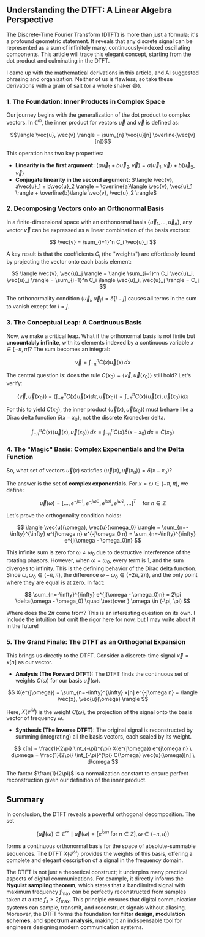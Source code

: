 ## **Understanding the DTFT: A Linear Algebra Perspective**

The Discrete-Time Fourier Transform (DTFT) is more than just a formula; it's a profound geometric statement. It reveals that any discrete signal can be represented as a sum of infinitely many, continuously-indexed oscillating components. This article will trace this elegant concept, starting from the dot product and culminating in the DTFT. 

I came up with the mathematical derivations in this article, and AI suggested phrasing and organization. Neither of us is flawless, so take these derivations with a grain of salt (or a whole shaker 😄).

### **1. The Foundation: Inner Products in Complex Space**

Our journey begins with the generalization of the dot product to complex vectors. In $\mathbb{C}^m$, the inner product for vectors $\vec{u}$ and $\vec{v}$ is defined as:

$$\langle \vec{u}, \vec{v} \rangle = \sum_{n} \vec{u}[n] \overline{\vec{v}[n]}$$

This operation has two key properties:
* **Linearity in the first argument:** $\langle a\vec{u}_1 + b\vec{u}_2, \vec{v} \rangle = a\langle \vec{u}_1, \vec{v} \rangle + b\langle \vec{u}_2, \vec{v} \rangle$
* **Conjugate linearity in the second argument:** $\langle \vec{v}, a\vec{u}_1 + b\vec{u}_2 \rangle = \overline{a}\langle \vec{v}, \vec{u}_1 \rangle + \overline{b}\langle \vec{v}, \vec{u}_2 \rangle$

### **2. Decomposing Vectors onto an Orthonormal Basis**

In a finite-dimensional space with an orthonormal basis $\{\vec{u}_1, \ldots, \vec{u}_n\}$, any vector $\vec{v}$ can be expressed as a linear combination of the basis vectors:

$$
\vec{v} = \sum_{i=1}^n C_i \vec{u}_i
$$

A key result is that the coefficients $C_j$ (the "weights") are effortlessly found by projecting the vector onto each basis element:

$$
\langle \vec{v}, \vec{u}_j \rangle = \langle \sum_{i=1}^n C_i \vec{u}_i, \vec{u}_j \rangle = \sum_{i=1}^n C_i \langle \vec{u}_i, \vec{u}_j \rangle = C_j
$$

The orthonormality condition $\langle \vec{u}_i, \vec{u}_j \rangle = \delta[i-j]$ causes all terms in the sum to vanish except for $i=j$.

### **3. The Conceptual Leap: A Continuous Basis**

Now, we make a critical leap. What if the orthonormal basis is not finite but **uncountably infinite**, with its elements indexed by a continuous variable $x \in [-\pi, \pi]$? The sum becomes an integral:

$$
\vec{v} = \int_{-\pi}^{\pi} C(x) \vec{u}(x) \, dx
$$

The central question is: does the rule $C(x_0) = \langle \vec{v}, \vec{u}(x_0) \rangle$ still hold? Let's verify:

$$
\langle \vec{v}, \vec{u}(x_0) \rangle = \left\langle \int_{-\pi}^{\pi} C(x) \vec{u}(x) dx, \vec{u}(x_0) \right\rangle = \int_{-\pi}^{\pi} C(x) \langle \vec{u}(x), \vec{u}(x_0) \rangle dx
$$

For this to yield $C(x_0)$, the inner product $\langle \vec{u}(x), \vec{u}(x_0) \rangle$ must behave like a Dirac delta function $\delta(x - x_0)$, not the discrete Kronecker delta.

$$
\int_{-\pi}^{\pi} C(x) \langle \vec{u}(x), \vec{u}(x_0) \rangle \, dx = \int_{-\pi}^{\pi} C(x) \delta(x - x_0) \, dx = C(x_0)
$$

### **4. The "Magic" Basis: Complex Exponentials and the Delta Function**

So, what set of vectors $\vec{u}(x)$ satisfies $\langle \vec{u}(x), \vec{u}(x_0) \rangle = \delta(x - x_0)$?

The answer is the set of **complex exponentials**. For $x = \omega \in (-\pi, \pi)$, we define:

$$
\vec{u}(\omega) = [ \ldots, e^{-j\omega 1}, e^{-j\omega 0}, e^{j\omega 1}, e^{j\omega 2}, \ldots ]^T \quad \text{for } n \in \mathbb{Z}
$$

Let's prove the orthogonality condition holds:

$$
\langle \vec{u}(\omega), \vec{u}(\omega_0) \rangle = \sum_{n=-\infty}^{\infty} e^{j\omega n} e^{-j\omega_0 n} = \sum_{n=-\infty}^{\infty} e^{j(\omega - \omega_0)n}
$$

This infinite sum is zero for $\omega \neq \omega_0$ due to destructive interference of the rotating phasors. However, when $\omega = \omega_0$, every term is 1, and the sum diverges to infinity. This is the defining behavior of the Dirac delta function. Since $\omega, \omega_0 \in (-\pi, \pi)$, the difference $\omega - \omega_0 \in (-2\pi, 2\pi)$, and the only point where they are equal is at zero. In fact:

$$
\sum_{n=-\infty}^{\infty} e^{j(\omega - \omega_0)n} = 2\pi \delta(\omega - \omega_0) \quad \text{over } \omega \in (-\pi, \pi)
$$

Where does the $2\pi$ come from? This is an interesting question on its own. I include the intuition but omit the rigor here for now, but I may write about it in the future!

### **5. The Grand Finale: The DTFT as an Orthogonal Expansion**

This brings us directly to the DTFT. Consider a discrete-time signal $\vec{x} = x[n]$ as our vector.

* **Analysis (The Forward DTFT):** The DTFT finds the continuous set of weights $C(\omega)$ for our basis $\vec{u}(\omega)$.

$$
X(e^{j\omega}) = \sum_{n=-\infty}^{\infty} x[n] e^{-j\omega n} = \langle \vec{x}, \vec{u}(\omega) \rangle
$$

Here, $X(e^{j\omega})$ is the weight $C(\omega)$, the projection of the signal onto the basis vector of frequency $\omega$.

* **Synthesis (The Inverse DTFT):** The original signal is reconstructed by summing (integrating) all the basis vectors, each scaled by its weight.

$$
x[n] = \frac{1}{2\pi} \int_{-\pi}^{\pi} X(e^{j\omega}) e^{j\omega n} \ d\omega = \frac{1}{2\pi} \int_{-\pi}^{\pi} C(\omega) \vec{u}(\omega)[n] \ d\omega
$$

The factor $\frac{1}{2\pi}$ is a normalization constant to ensure perfect reconstruction given our definition of the inner product.

## **Summary**

In conclusion, the DTFT reveals a powerful orthogonal decomposition. The set

$$
\{ \vec{u}(\omega) \in \mathbb{C}^{\infty} \mid \vec{u}(\omega) = [e^{j\omega n} \text{ for } n \in \mathbb{Z}], \omega \in (-\pi, \pi) \}
$$

forms a continuous orthonormal basis for the space of absolute-summable sequences. The DTFT $X(e^{j\omega})$ provides the weights of this basis, offering a complete and elegant description of a signal in the frequency domain. 

The DTFT is not just a theoretical construct; it underpins many practical aspects of digital communications. For example, it directly informs the **Nyquist sampling theorem**, which states that a bandlimited signal with maximum frequency $f_\text{max}$ can be perfectly reconstructed from samples taken at a rate $f_s \ge 2 f_\text{max}$. This principle ensures that digital communication systems can sample, transmit, and reconstruct signals without aliasing. Moreover, the DTFT forms the foundation for **filter design**, **modulation schemes**, and **spectrum analysis**, making it an indispensable tool for engineers designing modern communication systems.
